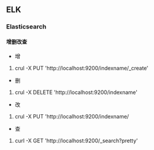 ## ELK
### Elasticsearch
#### 增删改查
+ 增
1. crul -X PUT 'http://localhost:9200/indexname/_create'
+ 删
1. crul -X DELETE 'http://localhost:9200/indexname'
+ 改
1. crul -X PUT 'http://localhost:9200/indexname/
+ 查
1. curl -X GET 'http://localhost:9200/_search?pretty'
